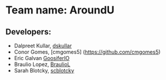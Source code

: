 # Team name: AroundU

##  Developers:
- Dalpreet Kullar, [dskullar](https://github.com/dskullar)
- Conor Gomes, [cmgomes5] (https://github.com/cmgomes5)
- Eric Galvan [GoosiferIO](https://github.com/GoosiferIO)
- Braulio Lopez, [BraulioL](https://github.com/BraulioL)
- Sarah Blotcky, [scblotcky](https://github.com/scblotcky)
